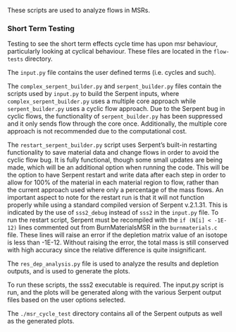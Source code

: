 These scripts are used to analyze flows in MSRs.

### Short Term Testing

Testing to see the short term effects cycle time has upon msr behaviour,
 particularly looking at cyclical behaviour. These files are located
 in the `flow-tests` directory.

The `input.py` file contains the user defined terms (i.e. cycles and such).

The `complex_serpent_builder.py` and `serpent_builder.py` files contain the
 scripts used by `input.py` to build the Serpent inputs, where
 `complex_serpent_builder.py` uses a multiple core approach while
 `serpent_builder.py` uses a cyclic flow approach.
 Due to the Serpent bug in cyclic flows, the functionality of
 `serpent_builder.py` has been suppressed and it only sends flow
 through the core once. Additionally, the multiple core approach
 is not recommended due to the computational cost.

The `restart_serpent_builder.py` script uses Serpent’s built-in
 restarting functionality to save material data and change flows
 in order to avoid the cyclic flow bug. It is fully functional, though some
 small updates are being made, which will be an additional option when running
 the code. This will be the option to have Serpent restart and write data after
 each step in order to allow for 100% of the material in each material region
 to flow, rather than the current approach used where only a percentage
 of the mass flows.
An important aspect to note for the restart run is that it will not function
 properly while using a standard compiled version of Serpent v.2.1.31.
 This is indicated by the use of `sss2_debug` instead of `sss2`
 in the `input.py` file.
To run the restart script, Serpent must be recompiled with the
 `if (N[i] < -1E-12)` lines commented out from BurnMaterialsMSR in the
 `burnmaterials.c` file. These lines will raise an error if the depletion
 matrix value of an isotope is less than -1E-12. Without raising the error,
 the total mass is still conserved with high accuracy since the relative
 difference is quite insignificant.

The `res_dep_analysis.py` file is used to analyze the results and depletion
 outputs, and is used to generate the plots.

To run these scripts, the sss2 executable is required. The input.py script
 is run, and the plots will be generated along with the various Serpent
 output files based on the user options selected.

The `./msr_cycle_test` directory contains all of the Serpent outputs as well
 as the generated plots.



